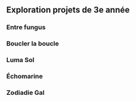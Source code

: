 ## Exploration projets de 3e année
### Entre fungus
### Boucler la boucle
### Luma Sol
### Échomarine
### Zodiadie Gal
